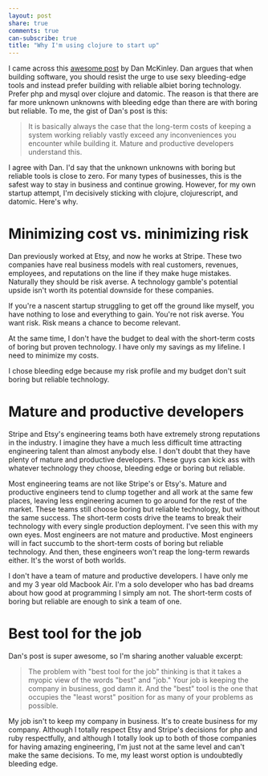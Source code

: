 ```yaml
---
layout: post
share: true
comments: true
can-subscribe: true
title: "Why I'm using clojure to start up"
---
```


I came across this <a href="http://mcfunley.com/choose-boring-technology" target="_blank">awesome post</a> by Dan McKinley. Dan argues that when building software, you should resist the urge to use sexy bleeding-edge tools and instead prefer building with reliable albiet boring technology. Prefer php and mysql over clojure and datomic. The reason is that there are far more unknown unknowns with bleeding edge than there are with boring but reliable. To me, the gist of Dan's post is this:

> It is basically always the case that the long-term costs of keeping a system working reliably vastly exceed any inconveniences you encounter while building it. Mature and productive developers understand this.

I agree with Dan. I'd say that the unknown unknowns with boring but reliable tools is close to zero. For many types of businesses, this is the safest way to stay in business and continue growing. However, for my own startup attempt, I'm decisively sticking with clojure, clojurescript, and datomic. Here's why.

# Minimizing cost vs. minimizing risk

Dan previously worked at Etsy, and now he works at Stripe. These two companies have real business models with real customers, revenues, employees, and reputations on the line if they make huge mistakes. Naturally they should be risk averse. A technology gamble's potential upside isn't worth its potential downside for these companies.

If you're a nascent startup struggling to get off the ground like myself, you have nothing to lose and everything to gain. You're not risk averse. You want risk. Risk means a chance to become relevant.

At the same time, I don't have the budget to deal with the short-term costs of boring but proven technology. I have only my savings as my lifeline. I need to minimize my costs.

I chose bleeding edge because my risk profile and my budget don't suit boring but reliable technology.

# Mature and productive developers

Stripe and Etsy's engineering teams both have extremely strong reputations in the industry. I imagine they have a much less difficult time attracting engineering talent than almost anybody else. I don't doubt that they have plenty of mature and productive developers. These guys can kick ass with whatever technology they choose, bleeding edge or boring but reliable.

Most engineering teams are not like Stripe's or Etsy's. Mature and productive engineers tend to clump together and all work at the same few places, leaving less engineering acumen to go around for the rest of the market. These teams still choose boring but reliable technology, but without the same success. The short-term costs drive the teams to break their technology with every single production deployment. I've seen this with my own eyes. Most engineers are not mature and productive. Most engineers will in fact succumb to the short-term costs of boring but reliable technology. And then, these engineers won't reap the long-term rewards either. It's the worst of both worlds.

I don't have a team of mature and productive developers. I have only me and my 3 year old Macbook Air. I'm a solo developer who has bad dreams about how good at programming I simply am not. The short-term costs of boring but reliable are enough to sink a team of one.

# Best tool for the job

Dan's post is super awesome, so I'm sharing another valuable excerpt:

> The problem with "best tool for the job" thinking is that it takes a myopic view of the words "best" and "job." Your job is keeping the company in business, god damn it. And the "best" tool is the one that occupies the "least worst" position for as many of your problems as possible.

My job isn't to keep my company in business. It's to create business for my company. Although I totally respect Etsy and Stripe's decisions for php and ruby respectfully, and although I totally look up to both of those companies for having amazing engineering, I'm just not at the same level and can't make the same decisions. To me, my least worst option is undoubtedly bleeding edge.
